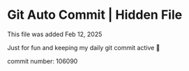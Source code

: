 # Git Auto Commit | Hidden File

This file was added Feb 12, 2025

Just for fun and keeping my daily git commit active 🤪

commit number: 106090
